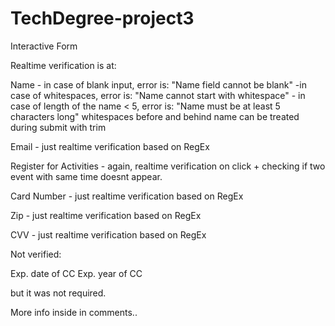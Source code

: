 # TechDegree-project3
 Interactive Form

Realtime verification is at:

Name - in case of blank input, error is: "Name field cannot be blank"
        -in case of whitespaces, error is: "Name cannot start with whitespace"
        - in case of length of the name < 5, error is: "Name must be at least 5 characters long"
   whitespaces before and behind name can be treated during submit with trim

Email - just realtime verification based on RegEx

Register for Activities - again, realtime verification on click + checking if two event with same time doesnt appear.

Card Number - just realtime verification based on RegEx

Zip - just realtime verification based on RegEx

CVV - just realtime verification based on RegEx

Not verified:

Exp. date of CC
Exp. year of CC

but it was not required.



More info inside in comments..